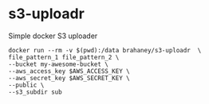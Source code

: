 # s3-uploadr
Simple docker S3 uploader

```
docker run --rm -v $(pwd):/data brahaney/s3-uploadr  \
file_pattern_1 file_pattern_2 \
--bucket my-awesome-bucket \
--aws_access_key $AWS_ACCESS_KEY \
--aws_secret_key $AWS_SECRET_KEY \
--public \
--s3_subdir sub
```